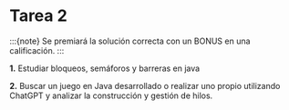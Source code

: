 # Tarea 2

:::{note}
Se premiará la solución correcta con un BONUS en una calificación.
:::

**1.** Estudiar bloqueos, semáforos y barreras en java

**2.** Buscar un juego en Java desarrollado o realizar uno propio utilizando ChatGPT y analizar la construcción y gestión de hilos.


